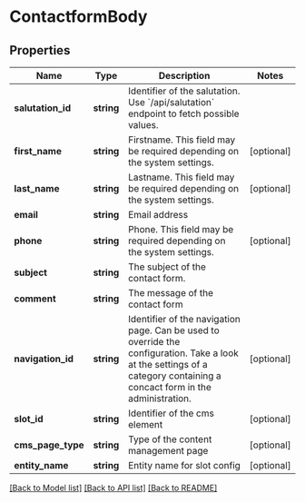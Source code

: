 # ContactformBody

## Properties
Name | Type | Description | Notes
------------ | ------------- | ------------- | -------------
**salutation_id** | **string** | Identifier of the salutation. Use &#x60;/api/salutation&#x60; endpoint to fetch possible values. | 
**first_name** | **string** | Firstname. This field may be required depending on the system settings. | [optional] 
**last_name** | **string** | Lastname. This field may be required depending on the system settings. | [optional] 
**email** | **string** | Email address | 
**phone** | **string** | Phone. This field may be required depending on the system settings. | [optional] 
**subject** | **string** | The subject of the contact form. | 
**comment** | **string** | The message of the contact form | 
**navigation_id** | **string** | Identifier of the navigation page. Can be used to override the configuration. Take a look at the settings of a category containing a concact form in the administration. | [optional] 
**slot_id** | **string** | Identifier of the cms element | [optional] 
**cms_page_type** | **string** | Type of the content management page | [optional] 
**entity_name** | **string** | Entity name for slot config | [optional] 

[[Back to Model list]](../../README.md#documentation-for-models) [[Back to API list]](../../README.md#documentation-for-api-endpoints) [[Back to README]](../../README.md)

